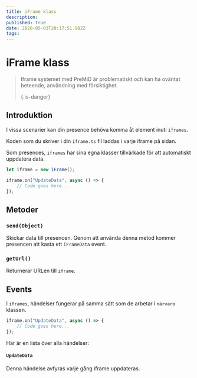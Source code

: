 ```yaml
---
title: iFrame klass
description:
published: true
date: 2020-05-03T20:17:51.982Z
tags:
---
```


# iFrame klass
> Iframe systemet med PreMiD är problematiskt och kan ha oväntat beteende, användning med försiktighet. 
> 
> {.is-danger}

## Introduktion

I vissa scenarier kan din presence behöva komma åt element inuti `iframes`.

Koden som du skriver i din `iframe.ts` fil laddas i varje iframe på sidan.

Som presences, `iframes` har sina egna klasser tillvärkade för att automatiskt uppdatera data.

```typescript
let iframe = new iFrame();

iframe.on("UpdateData", async () => {
    // Code goes here...
});
```

## Metoder

### `send(Object)`
Skickar data till presencen. Genom att använda denna metod kommer presencen att kasta ett `iFrameData` event.

### `getUrl()`
Returnerar URLen till `iframe`.

## Events
I `iframes`, händelser fungerar på samma sätt som de arbetar i `närvaro` klassen.

```typescript
iframe.on("UpdateData", async () => {
    // Code goes here...
});
```

Här är en lista över alla händelser:

#### `UpdateData`

Denna händelse avfyras varje gång iframe uppdateras.
